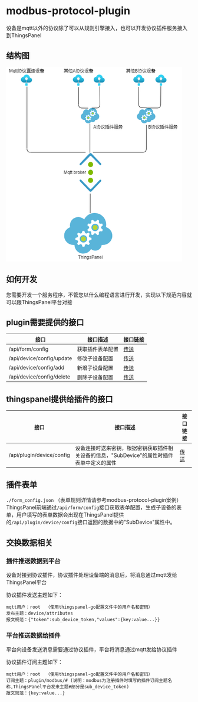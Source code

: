 # modbus-protocol-plugin

设备是mqtt以外的协议除了可以从规则引擎接入，也可以开发协议插件服务接入到ThingsPanel

## 结构图

![结构图](./architecture_diagram.png)

## 如何开发

您需要开发一个服务程序，不管您以什么编程语言进行开发，实现以下规范内容就可以跟ThingsPanel平台对接

## plugin需要提供的接口
| 接口                          | 接口描述              |接口链接|
| ----------- | ---------- | ---------- |
| /api/form/config              | 获取插件表单配置      |[传送](https://www.apifox.cn/apidoc/shared-34b48097-8c3a-4ffe-907e-12ff3c669936/api-43746721) |
| /api/device/config/update     | 修改子设备配置        |[传送](https://www.apifox.cn/apidoc/shared-34b48097-8c3a-4ffe-907e-12ff3c669936/api-43903019)|
| /api/device/config/add        | 新增子设备配置        |[传送](https://www.apifox.cn/apidoc/shared-34b48097-8c3a-4ffe-907e-12ff3c669936/api-43925736)|
| /api/device/config/delete        | 删除子设备配置        |[传送](https://www.apifox.cn/apidoc/shared-34b48097-8c3a-4ffe-907e-12ff3c669936/api-43965145)|

## thingspanel提供给插件的接口
| 接口                          | 接口描述              |接口链接|
| ----------- | ---------- | ---------- |
| /api/plugin/device/config         | 设备连接时送来密钥，根据密钥获取插件相关设备的信息，"SubDevice"的属性时插件表单中定义的属性 | [传送](https://www.apifox.cn/apidoc/shared-34b48097-8c3a-4ffe-907e-12ff3c669936/api-43535958)      |


## 插件表单

`./form_config.json`  （表单规则详情请参考modbus-protocol-plugin案例）
ThingsPanel前端通过`/api/form/config`接口获取表单配置，生成子设备的表单，用户填写的表单数据会出现在ThingsPanel提供的`/api/plugin/device/config`接口返回的数据中的"SubDevice"属性中。

## 交换数据相关

### 插件推送数据到平台

设备对接到协议插件，协议插件处理设备端的消息后，将消息通过mqtt发给ThingsPanel平台

协议插件发送主题如下：

```text
mqtt用户：root  （使用thingspanel-go配置文件中的用户名和密码）
发布主题：device/attributes
报文规范：{"token":sub_device_token,"values":{key:value...}}
```

### 平台推送数据给插件

平台向设备发送消息需要通过协议插件，平台将消息通过mqtt发给协议插件

协议插件订阅主题如下：

```text
mqtt用户：root  （使用thingspanel-go配置文件中的用户名和密码）
订阅主题：plugin/modbus/# (说明：modbus为注册插件时填写的插件订阅主题名称,ThingsPanel平台发来主题#部分是sub_device_token)  
报文规范：{key:value...}
```





